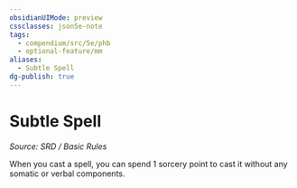 ```yaml
---
obsidianUIMode: preview
cssclasses: json5e-note
tags:
  - compendium/src/5e/phb
  - optional-feature/mm
aliases:
  - Subtle Spell
dg-publish: true
---
```

# Subtle Spell
*Source: SRD / Basic Rules* 

When you cast a spell, you can spend 1 sorcery point to cast it without any somatic or verbal components.